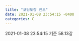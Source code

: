 ```yaml
---
title: "코딩도장 진도"
date: 2021-01-08 23:54:15 -0400
categories: C
---
```


2021-01-08 23:54:15 기준
58.13강
